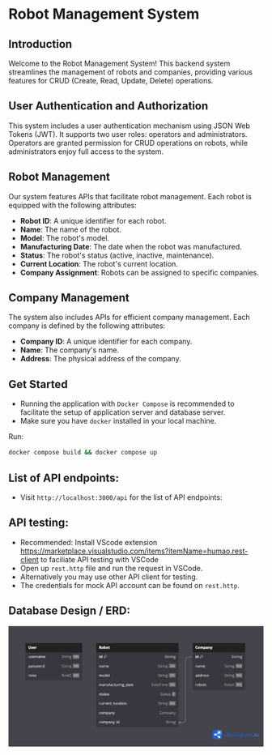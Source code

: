# Robot Management System

## Introduction

Welcome to the Robot Management System! This backend system streamlines the management of robots and companies, providing various features for CRUD (Create, Read, Update, Delete) operations.

## User Authentication and Authorization

This system includes a user authentication mechanism using JSON Web Tokens (JWT). It supports two user roles: operators and administrators. Operators are granted permission for CRUD operations on robots, while administrators enjoy full access to the system.

## Robot Management

Our system features APIs that facilitate robot management. Each robot is equipped with the following attributes:

- **Robot ID**: A unique identifier for each robot.
- **Name**: The name of the robot.
- **Model**: The robot's model.
- **Manufacturing Date**: The date when the robot was manufactured.
- **Status**: The robot's status (active, inactive, maintenance).
- **Current Location**: The robot's current location.
- **Company Assignment**: Robots can be assigned to specific companies.

## Company Management

The system also includes APIs for efficient company management. Each company is defined by the following attributes:

- **Company ID**: A unique identifier for each company.
- **Name**: The company's name.
- **Address**: The physical address of the company.

## Get Started

- Running the application with `Docker Compose` is recommended to facilitate the setup of application server and database server.
- Make sure you have `docker` installed in your local machine.

Run:

```bash
docker compose build && docker compose up
```

## List of API endpoints:

- Visit `http://localhost:3000/api` for the list of API endpoints:

## API testing:

- Recommended: Install VScode extension https://marketplace.visualstudio.com/items?itemName=humao.rest-client to faciliate API testing with VSCode
- Open up `rest.http` file and run the request in VSCode.
- Alternatively you may use other API client for testing.
- The credentials for mock API account can be found on `rest.http`.

## Database Design / ERD:

<img src='./robot-man-db.png'>
